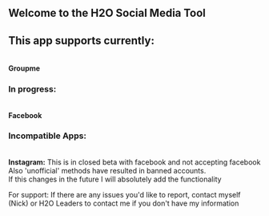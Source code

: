 ## Welcome to the H2O Social Media Tool

<h2>This app supports currently: </h2><br>
<b>Groupme</b> <br>
<h3>In progress: </h3><br>
<b>Facebook</b> <br>

<h3>Incompatible Apps:</h3> <br>
<b>Instagram:</b> 
This is in closed beta with facebook and not accepting facebook <br>
Also 'unofficial' methods have resulted in banned accounts.<br>
  If this changes in the future I will absolutely add the functionality<br>



For support:
If there are any issues you'd like to report, contact myself (Nick) or H2O Leaders to contact me if you don't have my information

